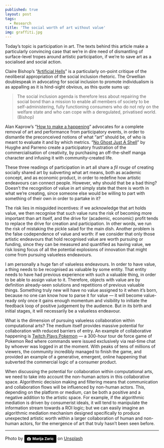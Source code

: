 ```yaml
---
published: true
layout: post
tags:
  - Research
title: 'The social worth of art without value'
img: graffiti.jpg
---
```


Today’s topic is participation in art. The texts behind this article make a particularly convincing case that we’re in dire need of dismantling of surface-level tropes around artistic participation, if we’re to save art as a socialised and social action.

Claire Bishop’s “[Artificial Hells](https://www.versobooks.com/books/958-artificial-hells)” is a particularly on-point critique of the neoliberal appropriation of the social inclusion rhetoric. The Orwellian doublespeak in advocating for social inclusion to promote individualism is as appalling as it is hind-sight obvious, as this quote sums up:

>  The social inclusion agenda is therefore less about repairing the social bond than a mission to enable all members of society to be self-administering, fully functioning consumers who do not rely on the welfare state and who can cope with a deregulated, privatised world. (Bishop)

Alan Kaprow’s “[How to make a happening](https://www.youtube.com/watch?v=8iCM-YIjyHE)” advocates for a complete removal of art and performance from participatory events, in order to dismantle the preconceived notions of what “art” should be, of who is meant to evaluate it and by which metrics. “[No Ghost Just A Shell](http://www.mmparis.com/noghost.html)” by Huyghe and Parreno create a participatory frustration of the commercialisation of creativity, by purchasing an off-the-shelf manga character and infusing it with community-created life.

These three readings of participation in art all share a _fil rouge_ of creating socially shared art by subverting what art means, both as academic concept, and as economic product, in order to redefine how artistic endeavours can connect people. However, why should that be a bad thing? Doesn’t the recognition of value in art simply state that there is worth in what we’re creating, since someone else would be willing to part with something of their own in order to partake in it?

The risk lies in misguided incentives: if we acknowledge that art holds value, we then recognise that such value runs the risk of becoming more important than art itself, and the drive for (academic, economic) profit tends to replace the drive for creation and participation. In other words, we run the risk of mistaking the pickle salad for the main dish. Another problem is the false codependence of value and worth: if we consider that only those artistic endeavours that hold recognised value are worth pursuing or funding, since they can be measured and quantified as having value, we risk losing focus of all the potential explosions of innovation that might come from pursuing valueless endeavours.

I am personally a huge fan of valueless endeavours. In order to have value, a thing needs to be recognised as valuable by some entity. That entity needs to have had previous experience with such a valuable thing, in order to be able to assign value to it. Therefore, objects with value are by definition already-seen solutions and repetitions of previous valuable things. Something truly new will have no value assigned to it when it’s born, because no one can know how to parse it for value — it will become value-ready only once it gains enough momentum and visibility to initiate the feedback loop of positive judgement by the audience. But in its birth and initial stages, it will necessarily be a valueless endeavour.

What is the dimension of pursuing valueless collaboration within computational arts? The medium itself provides massive potential for collaboration with reduced barriers of entry. An example of collaborative happening is [Twitch Plays Pokemon](https://www.pcgamer.com/the-best-moments-from-the-history-of-twitch-plays/) — a 300-hour tour de force game of Pokemon Red where commands were issued exclusively via real-time chat by whoever was logged in at the moment. With peaks of tens of millions of viewers, the community incredibly managed to finish the game, and provided an example of a generative, emergent, online happening that subverted the commercial logic of a consumer product.

When discussing the potential for collaboration within computational arts, we need to take into account the non-human actors in this collaborative space. Algorithmic decision making and filtering means that communication and collaboration flows will be influenced by non-human actors. This, depending on the platform or medium, can be both a positive and a negative addition to the artistic space. For example, if the algorithmic mediation is driven by consumerist ideals, it will tend to manipulate the information stream towards a ROI logic; but we can easily imagine an algorithmic mediation mechanism designed specifically to produce unexpected artistic worth within a larger collaboration of human and non-human actors, for the emergence of art that truly hasn’t been seen before.  

---



Photo by <a style="background-color:black;color:white;text-decoration:none;padding:4px 6px;font-family:-apple-system, BlinkMacSystemFont, &quot;San Francisco&quot;, &quot;Helvetica Neue&quot;, Helvetica, Ubuntu, Roboto, Noto, &quot;Segoe UI&quot;, Arial, sans-serif;font-size:12px;font-weight:bold;line-height:1.2;display:inline-block;border-radius:3px;" href="https://unsplash.com/@simplicity?utm_medium=referral&amp;utm_campaign=photographer-credit&amp;utm_content=creditBadge" target="_blank" rel="noopener noreferrer" title="Download free do whatever you want high-resolution photos from Marija Zaric"><span style="display:inline-block;padding:2px 3px;"><svg xmlns="http://www.w3.org/2000/svg" style="height:12px;width:auto;position:relative;vertical-align:middle;top:-1px;fill:white;" viewBox="0 0 32 32"><title>unsplash-logo</title><path d="M20.8 18.1c0 2.7-2.2 4.8-4.8 4.8s-4.8-2.1-4.8-4.8c0-2.7 2.2-4.8 4.8-4.8 2.7.1 4.8 2.2 4.8 4.8zm11.2-7.4v14.9c0 2.3-1.9 4.3-4.3 4.3h-23.4c-2.4 0-4.3-1.9-4.3-4.3v-15c0-2.3 1.9-4.3 4.3-4.3h3.7l.8-2.3c.4-1.1 1.7-2 2.9-2h8.6c1.2 0 2.5.9 2.9 2l.8 2.4h3.7c2.4 0 4.3 1.9 4.3 4.3zm-8.6 7.5c0-4.1-3.3-7.5-7.5-7.5-4.1 0-7.5 3.4-7.5 7.5s3.3 7.5 7.5 7.5c4.2-.1 7.5-3.4 7.5-7.5z"></path></svg></span><span style="display:inline-block;padding:2px 3px;">Marija Zaric</span></a> on [Unsplash](https://unsplash.com/photos/rP81F_9k6FM)
